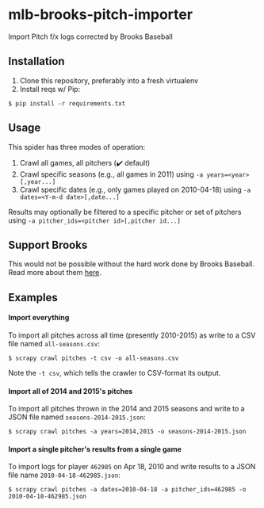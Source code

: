 # mlb-brooks-pitch-importer

Import Pitch f/x logs corrected by Brooks Baseball

## Installation

1. Clone this repository, preferably into a fresh virtualenv
2. Install reqs w/ Pip:

```shell
$ pip install -r requirements.txt
```

## Usage

This spider has three modes of operation:

1. Crawl all games, all pitchers (:heavy_check_mark: default)
2. Crawl specific seasons (e.g., all games in 2011)
    using `-a years=<year>[,year...]`
3. Crawl specific dates (e.g., only games played on 2010-04-18)
    using `-a dates=<Y-m-d date>[,date...]`

Results may optionally be filtered to a specific pitcher or set of pitchers
using `-a pitcher_ids=<pitcher id>[,pitcher id...]`

## Support Brooks

This would not be possible without the hard work done by Brooks Baseball.
Read more about them [here](http://www.brooksbaseball.net/about.php).

## Examples

#### Import everything

To import all pitches across all time (presently 2010-2015) as write
to a CSV file named `all-seasons.csv`:

```shell
$ scrapy crawl pitches -t csv -o all-seasons.csv
```

Note the `-t csv`, which tells the crawler to CSV-format its output.

#### Import all of 2014 and 2015's pitches

To import all pitches thrown in the 2014 and 2015 seasons and
write to a JSON file named `seasons-2014-2015.json`:

```shell
$ scrapy crawl pitches -a years=2014,2015 -o seasons-2014-2015.json
```

#### Import a single pitcher's results from a single game

To import logs for player `462985` on Apr 18, 2010
and write results to a JSON file name `2010-04-18-462985.json`:

```shell
$ scrapy crawl pitches -a dates=2010-04-18 -a pitcher_ids=462985 -o 2010-04-18-462985.json
```
